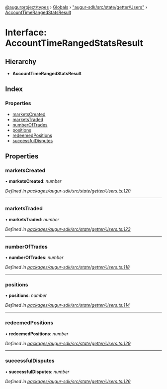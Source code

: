 [@augurproject/types](../README.md) › [Globals](../globals.md) › ["augur-sdk/src/state/getter/Users"](../modules/_augur_sdk_src_state_getter_users_.md) › [AccountTimeRangedStatsResult](_augur_sdk_src_state_getter_users_.accounttimerangedstatsresult.md)

# Interface: AccountTimeRangedStatsResult

## Hierarchy

* **AccountTimeRangedStatsResult**

## Index

### Properties

* [marketsCreated](_augur_sdk_src_state_getter_users_.accounttimerangedstatsresult.md#marketscreated)
* [marketsTraded](_augur_sdk_src_state_getter_users_.accounttimerangedstatsresult.md#marketstraded)
* [numberOfTrades](_augur_sdk_src_state_getter_users_.accounttimerangedstatsresult.md#numberoftrades)
* [positions](_augur_sdk_src_state_getter_users_.accounttimerangedstatsresult.md#positions)
* [redeemedPositions](_augur_sdk_src_state_getter_users_.accounttimerangedstatsresult.md#redeemedpositions)
* [successfulDisputes](_augur_sdk_src_state_getter_users_.accounttimerangedstatsresult.md#successfuldisputes)

## Properties

###  marketsCreated

• **marketsCreated**: *number*

*Defined in [packages/augur-sdk/src/state/getter/Users.ts:120](https://github.com/AugurProject/augur/blob/88b6e76efb/packages/augur-sdk/src/state/getter/Users.ts#L120)*

___

###  marketsTraded

• **marketsTraded**: *number*

*Defined in [packages/augur-sdk/src/state/getter/Users.ts:123](https://github.com/AugurProject/augur/blob/88b6e76efb/packages/augur-sdk/src/state/getter/Users.ts#L123)*

___

###  numberOfTrades

• **numberOfTrades**: *number*

*Defined in [packages/augur-sdk/src/state/getter/Users.ts:118](https://github.com/AugurProject/augur/blob/88b6e76efb/packages/augur-sdk/src/state/getter/Users.ts#L118)*

___

###  positions

• **positions**: *number*

*Defined in [packages/augur-sdk/src/state/getter/Users.ts:114](https://github.com/AugurProject/augur/blob/88b6e76efb/packages/augur-sdk/src/state/getter/Users.ts#L114)*

___

###  redeemedPositions

• **redeemedPositions**: *number*

*Defined in [packages/augur-sdk/src/state/getter/Users.ts:129](https://github.com/AugurProject/augur/blob/88b6e76efb/packages/augur-sdk/src/state/getter/Users.ts#L129)*

___

###  successfulDisputes

• **successfulDisputes**: *number*

*Defined in [packages/augur-sdk/src/state/getter/Users.ts:126](https://github.com/AugurProject/augur/blob/88b6e76efb/packages/augur-sdk/src/state/getter/Users.ts#L126)*
